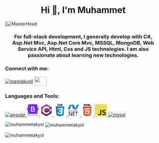 
<h1 align="center">Hi 👋, I'm Muhammet</h1>

 [![MasterHead](https://dianapps.com/blog/wp-content/uploads/2023/05/Untitled-design-75.png)
 
<h3 align="center">For full-stack development, I generally develop with C#, Asp.Net Mvc, Asp.Net Core Mvc, MSSQL, MongoDB, Web Service API, Html, Css and JS technologies.
I am also passionate about learning new technologies.

</h3>

<h3 align="left">Connect with me:</h3>
<p align="left">
<a href="https://instagram.com/mamiakyoll" target="blank"><img align="center" src="https://raw.githubusercontent.com/rahuldkjain/github-profile-readme-generator/master/src/images/icons/Social/instagram.svg" alt="mamiakyoll" height="30" width="40" /></a>
 <a href="https://www.linkedin.com/in/muhammet-akyol/" target="blank"><img align="center" src="https://raw.githubusercontent.com/rahuldkjain/github-profile-readme-generator/master/src/images/icons/Social/linked-in-alt.svg" height="30" width="40" /></a>
</p>

<h3 align="left">Languages and Tools:</h3>
<p align="left"> <a href="https://angular.io" target="_blank" rel="noreferrer"> <img src="https://angular.io/assets/images/logos/angular/angular.svg" alt="angular" width="40" height="40"/> </a> <a href="https://getbootstrap.com" target="_blank" rel="noreferrer"> <img src="https://raw.githubusercontent.com/devicons/devicon/master/icons/bootstrap/bootstrap-plain-wordmark.svg" alt="bootstrap" width="40" height="40"/> </a> <a href="https://www.w3schools.com/cs/" target="_blank" rel="noreferrer"> <img src="https://raw.githubusercontent.com/devicons/devicon/master/icons/csharp/csharp-original.svg" alt="csharp" width="40" height="40"/> </a> <a href="https://www.w3schools.com/css/" target="_blank" rel="noreferrer"> <img src="https://raw.githubusercontent.com/devicons/devicon/master/icons/css3/css3-original-wordmark.svg" alt="css3" width="40" height="40"/> </a> <a href="https://dotnet.microsoft.com/" target="_blank" rel="noreferrer"> <img src="https://raw.githubusercontent.com/devicons/devicon/master/icons/dot-net/dot-net-original-wordmark.svg" alt="dotnet" width="40" height="40"/> </a> <a href="https://www.w3.org/html/" target="_blank" rel="noreferrer"> <img src="https://raw.githubusercontent.com/devicons/devicon/master/icons/html5/html5-original-wordmark.svg" alt="html5" width="40" height="40"/> </a> <a href="https://developer.mozilla.org/en-US/docs/Web/JavaScript" target="_blank" rel="noreferrer"> <img src="https://raw.githubusercontent.com/devicons/devicon/master/icons/javascript/javascript-original.svg" alt="javascript" width="40" height="40"/> </a> <a href="https://www.microsoft.com/en-us/sql-server" target="_blank" rel="noreferrer"> <img src="https://www.svgrepo.com/show/303229/microsoft-sql-server-logo.svg" alt="mssql" width="40" height="40"/> </a> <a </a> </p>

<p><img align="left" src="https://github-readme-stats.vercel.app/api/top-langs?username=muhammetakyol&show_icons=true&locale=en&layout=compact" alt="muhammetakyol" /></p>

<p>&nbsp;<img align="center" src="https://github-readme-stats.vercel.app/api?username=muhammetakyol&show_icons=true&locale=en" alt="muhammetakyol" /></p>

<p><img align="center" src="https://github-readme-streak-stats.herokuapp.com/?user=muhammetakyol&" alt="muhammetakyol" /></p>
